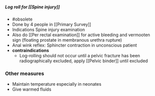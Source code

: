 ##### Log roll for [[Spine injury]] 
- #obsolete 
- Done by 4 people in [[Primary Survey]]
- Indications Spine injury examination
- Also do [[Per rectal examination]] for active bleeding and vermooten sign (floating prostate in membranous urethra rupture)
- Anal wink reflex: Sphincter contraction in unconscious patient
- **contraindications** 
	- Log-rolling should not occur until a pelvic fracture has been radiographically excluded, apply [[Pelvic binder]] until excluded

### Other measures
- Maintain temperature especially in neonates 
- Give warmed fluids
